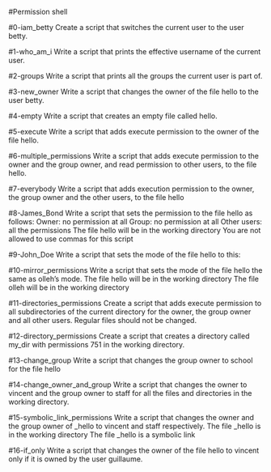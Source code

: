 #Permission shell

#0-iam_betty
Create a script that switches the current user to the user betty.

#1-who_am_i
Write a script that prints the effective username of the current user.

#2-groups
Write a script that prints all the groups the current user is part of.

#3-new_owner
Write a script that changes the owner of the file hello to the user betty.

#4-empty
Write a script that creates an empty file called hello.

#5-execute
Write a script that adds execute permission to the owner of the file hello.

#6-multiple_permissions
Write a script that adds execute permission to the owner and the group owner, and read permission to other users, to the file hello.

#7-everybody
Write a script that adds execution permission to the owner, the group owner and the other users, to the file hello

#8-James_Bond
Write a script that sets the permission to the file hello as follows:
Owner: no permission at all
Group: no permission at all
Other users: all the permissions
The file hello will be in the working directory You are not allowed to use commas for this script

#9-John_Doe
Write a script that sets the mode of the file hello to this:

#10-mirror_permissions
Write a script that sets the mode of the file hello the same as olleh’s mode.
The file hello will be in the working directory
The file olleh will be in the working directory

#11-directories_permissions
Create a script that adds execute permission to all subdirectories of the current directory for the owner, the group owner and all other users. Regular files should not be changed.

#12-directory_permissions
Create a script that creates a directory called my_dir with permissions 751 in the working directory.

#13-change_group
Write a script that changes the group owner to school for the file hello

#14-change_owner_and_group
Write a script that changes the owner to vincent and the group owner to staff for all the files and directories in the working directory.

#15-symbolic_link_permissions
Write a script that changes the owner and the group owner of _hello to vincent and staff respectively.
The file _hello is in the working directory
The file _hello is a symbolic link

#16-if_only
Write a script that changes the owner of the file hello to vincent only if it is owned by the user guillaume.
